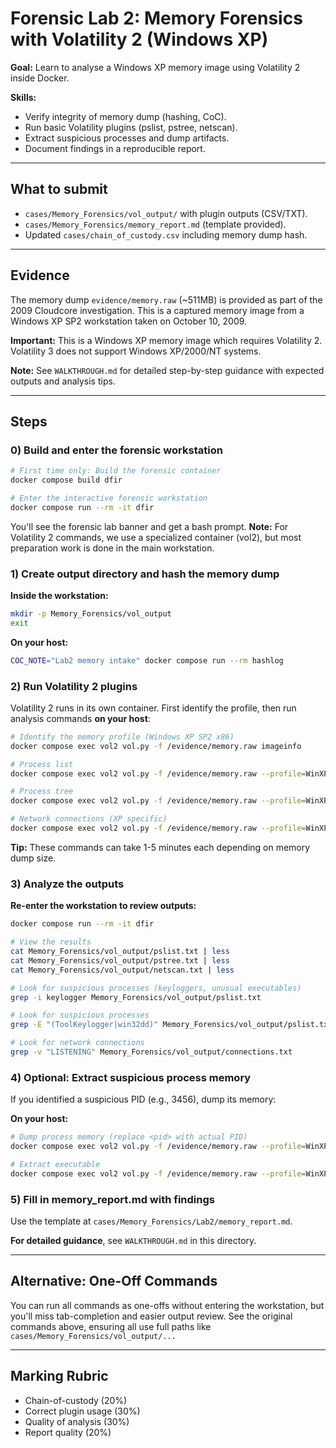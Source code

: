 # Forensic Lab 2: Memory Forensics with Volatility 2 (Windows XP)

**Goal:** Learn to analyse a Windows XP memory image using Volatility 2 inside Docker.

**Skills:**  
- Verify integrity of memory dump (hashing, CoC).  
- Run basic Volatility plugins (pslist, pstree, netscan).  
- Extract suspicious processes and dump artifacts.  
- Document findings in a reproducible report.

---

## What to submit
- `cases/Memory_Forensics/vol_output/` with plugin outputs (CSV/TXT).  
- `cases/Memory_Forensics/memory_report.md` (template provided).  
- Updated `cases/chain_of_custody.csv` including memory dump hash.

---

## Evidence
The memory dump `evidence/memory.raw` (~511MB) is provided as part of the 2009 Cloudcore investigation. This is a captured memory image from a Windows XP SP2 workstation taken on October 10, 2009.

**Important:** This is a Windows XP memory image which requires Volatility 2. Volatility 3 does not support Windows XP/2000/NT systems.

**Note:** See `WALKTHROUGH.md` for detailed step-by-step guidance with expected outputs and analysis tips.

---

## Steps

### 0) Build and enter the forensic workstation
```bash
# First time only: Build the forensic container
docker compose build dfir

# Enter the interactive forensic workstation
docker compose run --rm -it dfir
```

You'll see the forensic lab banner and get a bash prompt. **Note:** For Volatility 2 commands, we use a specialized container (vol2), but most preparation work is done in the main workstation.

### 1) Create output directory and hash the memory dump
**Inside the workstation:**
```bash
mkdir -p Memory_Forensics/vol_output
exit
```

**On your host:**
```bash
COC_NOTE="Lab2 memory intake" docker compose run --rm hashlog
```

### 2) Run Volatility 2 plugins
Volatility 2 runs in its own container. First identify the profile, then run analysis commands **on your host**:

```bash
# Identify the memory profile (Windows XP SP2 x86)
docker compose exec vol2 vol.py -f /evidence/memory.raw imageinfo

# Process list
docker compose exec vol2 vol.py -f /evidence/memory.raw --profile=WinXPSP2x86 pslist > cases/Memory_Forensics/vol_output/pslist.txt

# Process tree
docker compose exec vol2 vol.py -f /evidence/memory.raw --profile=WinXPSP2x86 pstree > cases/Memory_Forensics/vol_output/pstree.txt

# Network connections (XP specific)
docker compose exec vol2 vol.py -f /evidence/memory.raw --profile=WinXPSP2x86 connections > cases/Memory_Forensics/vol_output/connections.txt
```

**Tip:** These commands can take 1-5 minutes each depending on memory dump size.

### 3) Analyze the outputs
**Re-enter the workstation to review outputs:**
```bash
docker compose run --rm -it dfir

# View the results
cat Memory_Forensics/vol_output/pslist.txt | less
cat Memory_Forensics/vol_output/pstree.txt | less
cat Memory_Forensics/vol_output/netscan.txt | less

# Look for suspicious processes (keyloggers, unusual executables)
grep -i keylogger Memory_Forensics/vol_output/pslist.txt

# Look for suspicious processes
grep -E "(ToolKeylogger|win32dd)" Memory_Forensics/vol_output/pslist.txt

# Look for network connections
grep -v "LISTENING" Memory_Forensics/vol_output/connections.txt
```

### 4) Optional: Extract suspicious process memory
If you identified a suspicious PID (e.g., 3456), dump its memory:

**On your host:**
```bash
# Dump process memory (replace <pid> with actual PID)
docker compose exec vol2 vol.py -f /evidence/memory.raw --profile=WinXPSP2x86 procdump -p <pid> -D cases/Memory_Forensics/vol_output/

# Extract executable
docker compose exec vol2 vol.py -f /evidence/memory.raw --profile=WinXPSP2x86 procdump -p <pid> -n <executable_name>.dmp -D cases/Memory_Forensics/vol_output/
```

### 5) Fill in memory_report.md with findings
Use the template at `cases/Memory_Forensics/Lab2/memory_report.md`.

**For detailed guidance**, see `WALKTHROUGH.md` in this directory.

---

## Alternative: One-Off Commands

You can run all commands as one-offs without entering the workstation, but you'll miss tab-completion and easier output review. See the original commands above, ensuring all use full paths like `cases/Memory_Forensics/vol_output/...`

---

## Marking Rubric
- Chain-of-custody (20%)  
- Correct plugin usage (30%)  
- Quality of analysis (30%)  
- Report quality (20%)
